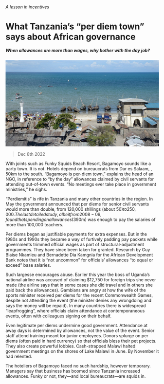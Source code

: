 ###### A lesson in incentives

# What Tanzania’s “per diem town” says about African governance 

##### When allowances are more than wages, why bother with the day job? 

![image](images/20221210_MAP503.jpg) 

> Dec 8th 2022 

With joints such as Funky Squids Beach Resort, Bagamoyo sounds like a party town. It is not. Hotels depend on bureaucrats from Dar es Salaam, , 50km to the south. “Bagamoyo is per-diem town,” explains the head of an NGO, in reference to “by the day” allowances claimed by civil servants for attending out-of-town events. “No meetings ever take place in government ministries,” he sighs. 

“Perdiemitis” is rife in Tanzania and many other countries in the region. In May the government announced that per diems for senior civil servants would more than double, from 120,000 shillings (about $50) to 250,000. The last detailed study, albeit from 2008-09, found that spending on allowances ($390m) was enough to pay the salaries of more than 100,000 teachers.

Per diems began as justifiable payments for extra expenses. But in the 1980s and 1990s they became a way of furtively padding pay packets while governments trimmed official wages as part of structural-adjustment programmes. They have since been taken for granted. Research by Guy Blaise Nkamleu and Bernadette Dia Kamgnia for the African Development Bank notes that it is “not uncommon” for officials’ allowances “to equal or exceed” base salaries. 

Such largesse encourages abuse. Earlier this year the boss of Uganda’s national airline was accused of claiming $12,750 for foreign trips she never made (the airline says that in some cases she did travel and in others she paid back the allowances). Gambians are angry at how the wife of the sports minister received per diems for the recent Commonwealth Games, despite not attending the event (the minister denies any wrongdoing and says the money will be repaid). In many countries there is widespread “leapfrogging”, where officials claim attendance at contemporaneous events, often with colleagues signing on their behalf.

Even legitimate per diems undermine good government. Attendance at away days is determined by allowances, not the value of the event. Senior staff attend training meant for junior employees. Donors splurge on per diems (often paid in hard currency) so that officials bless their pet projects. They also create powerful lobbies. Cash-strapped Malawi halted government meetings on the shores of Lake Malawi in June. By November it had relented.

The hoteliers of Bagamoyo faced no such hardship, however temporary. Managers say that business has boomed since Tanzania increased allowances. Funky or not, they—and local bureaucrats—are squids in.

